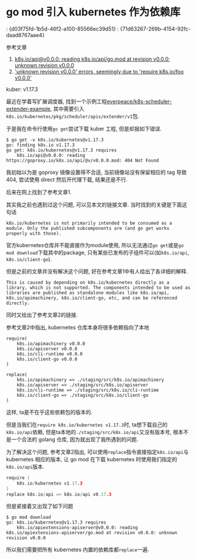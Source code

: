 # go mod 引入 kubernetes 作为依赖库

<!key!>: {d03f75fd-1b5d-46f2-a100-85566ec39d51}
<!link!>: {71d63267-269b-4154-92fc-daad8767aae4}

参考文章

1. [k8s.io/api@v0.0.0: reading k8s.io/api/go.mod at revision v0.0.0: unknown revision v0.0.0](https://github.com/kubernetes/kubernetes/issues/90358)
2. ['unknown revision v0.0.0' errors, seemingly due to 'require k8s.io/foo v0.0.0'](https://github.com/kubernetes/kubernetes/issues/79384)

kuber: v1.17.3

最近在学着写扩展调度器, 找到一个示例工程[everpeace/k8s-scheduler-extender-example](https://github.com/everpeace/k8s-scheduler-extender-example), 其中需要引入`k8s.io/kubernetes/pkg/scheduler/apis/extender/v1`包.

于是我在命令行使用`go get`尝试下载 kuber 工程, 但是却报如下错误.

```console
$ go get -v k8s.io/kubernetes@v1.17.3
go: finding k8s.io v1.17.3
go get: k8s.io/kubernetes@v1.17.3 requires
	k8s.io/api@v0.0.0: reading https://goproxy.io/k8s.io/api/@v/v0.0.0.mod: 404 Not Found
```

我初始以为是 goproxy 镜像设置得不合适, 当前镜像站没有保留相应的 tag 导致404, 尝试使用 direct 然后开代理下载, 结果还是不行.

后来在网上找到了参考文章1. 

其实我之前也遇到过这个问题, 可以见本文的链接文章. 当时找到的关键是下面这句话

```
k8s.io/kubernetes is not primarily intended to be consumed as a module. Only the published subcomponents are (and go get works properly with those).
```

官方kubernetes仓库并不能直接作为module使用, 所以无法通过`go get`或是`go mod download`下载其中的package, 只有某些已发布的子组件可以(如`k8s.io/api`, `k8s.io/client-go`).

但是之前的文章并没有解决这个问题, 好在参考文章1中有人给出了各详细的解释.

```
This is caused by depending on k8s.io/kubernetes directly as a library, which is not supported. The components intended to be used as libraries are published as standalone modules like k8s.io/api, k8s.io/apimachinery, k8s.io/client-go, etc, and can be referenced directly.
```

同时又给出了参考文章2的链接.

参考文章2中指出, kubernetes 仓库本身将很多依赖指向了本地

```
require(
	k8s.io/apimachinery v0.0.0
	k8s.io/apiserver v0.0.0
	k8s.io/cli-runtime v0.0.0
	k8s.io/client-go v0.0.0
)

replace(
    k8s.io/apimachinery => ./staging/src/k8s.io/apimachinery
	k8s.io/apiserver => ./staging/src/k8s.io/apiserver
	k8s.io/cli-runtime => ./staging/src/k8s.io/cli-runtime
	k8s.io/client-go => ./staging/src/k8s.io/client-go
)
```

这样, ta是不在乎这些依赖包的版本的.

但是当我们在`require k8s.io/kubernetes v1.17.3`时, ta想下载自己的`k8s.io/api`依赖, 但是ta本地的`./staging/src/k8s.io/api`又没有版本号, 根本不是一个合法的 golang 仓库, 因为就出现了我所遇到的问题.

为了解决这个问题, 参考文章2指出, 可以使用`replace`指令直接指定`k8s.io/api`与 kubernetes 相应的版本, 让 go mod 在下载 kubernetes 时使用我们指定的`k8s.io/api`版本.

```go
require (
	k8s.io/kubernetes v1.17.3
)
replace k8s.io/api => k8s.io/api v0.17.3
```

但是紧接着又出现了如下问题

```
$ go mod download
go: k8s.io/kubernetes@v1.17.3 requires
	k8s.io/apiextensions-apiserver@v0.0.0: reading k8s.io/apiextensions-apiserver/go.mod at revision v0.0.0: unknown revision v0.0.0
```

所以我们需要把所有 kubernetes 内置的依赖库都`replace`一遍.

```

```
